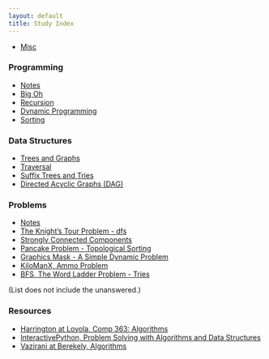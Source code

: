 ```yaml
---
layout: default
title: Study Index
---
```


- [Misc](misc.html)


### Programming

- [Notes][programming_notes]
- [Big Oh][big_oh]
- [Recursion][recursion]
- [Dynamic Programming][dynamic]
- [Sorting][sorting]


### Data Structures

- [Trees and Graphs][trees_graphs]
- [Traversal][traversal]
- [Suffix Trees and Tries][suffix_trees]
- [Directed Acyclic Graphs (DAG)][dags]


### Problems

- [Notes][problems_notes]
- [The Knight’s Tour Problem - dfs][knights]
- [Strongly Connected Components][strongly_connected]
- [Pancake Problem - Topological Sorting][topological]
- [Graphics Mask - A Simple Dynamic Problem][graphics_mask]
- [KiloManX, Ammo Problem][kilo_man_x]
- [BFS, The Word Ladder Problem - Tries][word_ladder]

(List does not include the unanswered.)


### Resources

- [Harrington at Loyola, Comp 363: Algorithms](http://anh.cs.luc.edu/363/notes/)
- [InteractivePython, Problem Solving with Algorithms and Data Structures](http://interactivepython.org/courselib/static/pythonds/index.html)
- [Vazirani at Berekely, Algorithms](http://www.cs.berkeley.edu/~vazirani/algorithms/)


[misc]: misc.html
[big_oh]: programming/big_oh.html
[programming_notes]: programming/programming_notes.html
[recursion]: programming/recursion.html
[dynamic]: programming/dynamic.html
[sorting]: programming/sorting.html


[trees_graphs]: data_structs/trees_and_graphs.html
[traversal]: data_structs/traversal.html
[suffix_trees]: data_structs/suffix_trees.html
[dags]: data_structs/dags.html

[problems_notes]: problems/problems_notes.html
[knights]: problems/knights.html
[strongly_connected]: problems/strongly_connected.html
[topological]: problems/topological_pancakes.html
[graphics_mask]: problems/graphics_mask.html
[kilo_man_x]: problems/kilo_man_x.html
[word_ladder]: problems/word_ladder.html
[word_find]: problems/word_find.html
[search_box]: problems/search_box.html
[cyclic_words]: problems/cyclic_words.html
[tagalog]: problems/tagalog.html
[joined_string]: problems/joined_string.html
[cmpd_words]: problems/cmpd_words.html
